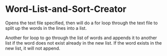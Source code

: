 # Word-List-and-Sort-Creator

Opens the text file specified, then will do a for loop through the text file to split up the words in the lines into a list. 

Another for loop to go through the list of words and appends it to another list if the word does not exist already in the new list.
If the word exists in the new list, it will not append.
